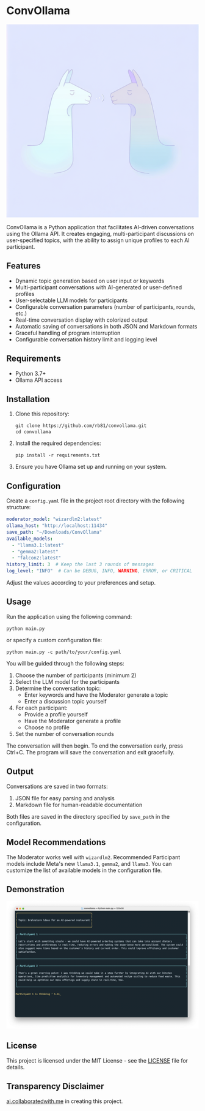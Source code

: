 # ConvOllama

![ConvOllama](/header.png)

ConvOllama is a Python application that facilitates AI-driven conversations using the Ollama API. It creates engaging, multi-participant discussions on user-specified topics, with the ability to assign unique profiles to each AI participant.

## Features

- Dynamic topic generation based on user input or keywords
- Multi-participant conversations with AI-generated or user-defined profiles
- User-selectable LLM models for participants
- Configurable conversation parameters (number of participants, rounds, etc.)
- Real-time conversation display with colorized output
- Automatic saving of conversations in both JSON and Markdown formats
- Graceful handling of program interruption
- Configurable conversation history limit and logging level

## Requirements

- Python 3.7+
- Ollama API access

## Installation

1. Clone this repository:
   ```
   git clone https://github.com/rb81/convollama.git
   cd convollama
   ```

2. Install the required dependencies:
   ```
   pip install -r requirements.txt
   ```

3. Ensure you have Ollama set up and running on your system.

## Configuration

Create a `config.yaml` file in the project root directory with the following structure:

```yaml
moderator_model: "wizardlm2:latest"
ollama_host: "http://localhost:11434"
save_path: "~/Downloads/ConvOllama"
available_models:
  - "llama3.1:latest"
  - "gemma2:latest"
  - "falcon2:latest"
history_limit: 3  # Keep the last 3 rounds of messages
log_level: "INFO"  # Can be DEBUG, INFO, WARNING, ERROR, or CRITICAL
```

Adjust the values according to your preferences and setup.

## Usage

Run the application using the following command:

```
python main.py
```

or specify a custom configuration file:

```
python main.py -c path/to/your/config.yaml
```

You will be guided through the following steps:

1. Choose the number of participants (minimum 2)
2. Select the LLM model for the participants
3. Determine the conversation topic:
   - Enter keywords and have the Moderator generate a topic
   - Enter a discussion topic yourself
4. For each participant:
   - Provide a profile yourself
   - Have the Moderator generate a profile
   - Choose no profile
5. Set the number of conversation rounds

The conversation will then begin. To end the conversation early, press Ctrl+C. The program will save the conversation and exit gracefully.

## Output

Conversations are saved in two formats:

1. JSON file for easy parsing and analysis
2. Markdown file for human-readable documentation

Both files are saved in the directory specified by `save_path` in the configuration.

## Model Recommendations

The Moderator works well with `wizardlm2`. Recommended Participant models include Meta's new `llama3.1`, `gemma2`, and `llama3`. You can customize the list of available models in the configuration file.

## Demonstration

![ConvOllama Example Conversation](/demo.png)

## License

This project is licensed under the MIT License - see the [LICENSE](LICENSE) file for details.

## Transparency Disclaimer

[ai.collaboratedwith.me](https://ai.collaboratedwith.me) in creating this project.
